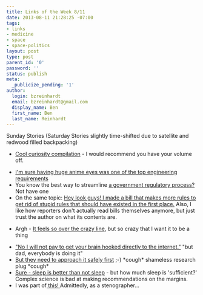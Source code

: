 ```yaml
---
title: Links of the Week 8/11
date: 2013-08-11 21:28:25 -07:00
tags:
- links
- medicine
- space
- space-politics
layout: post
type: post
parent_id: '0'
password: ''
status: publish
meta:
  _publicize_pending: '1'
author:
  login: bzreinhardt
  email: bzreinhardt@gmail.com
  display_name: Ben
  first_name: Ben
  last_name: Reinhardt
---
```


<p>Sunday Stories (Saturday Stories slightly time-shifted due to satellite and redwood filled backpacking)</p>
<ul>
<li><a href="http://www.space.com/22209-curiosity-s-first-year-on-mars-in-2-minutes-time-lapse-video.html" target="_blank">Cool curiosity compilation</a> - I would recommend you have your volume off.</p>
</li>
<li><a href="http://www.space.com/22235-japan-launches-talking-space-robot-astronaut.html" target="_blank">I'm sure having huge anime eyes was one of the top engineering requirements</a>
</li>
<li>You know the best way to streamline <a href="http://www.spacepolicyonline.com/news/mccarthy-introduces-soars-act-to-streamline-commercial-spaceflight-regs" target="_blank">a government regulatory process?</a> Not have one</li>
<li>On the same topic: <a href="http://spaceref.biz/2013/08/congressman-kevin-mccarthy-introduces-bill-to-streamline-commercial-spaceflight.html" target="_blank">Hey look guys! I made a bill that makes more rules to get rid of stupid rules that should have existed in the first place.</a> Also, I like how reporters don't actually read bills themselves anymore, but just trust the author on what its contents are.</li>
</ul>
<ul>
<li>Argh - <a href="http://www.space.com/22238-mars-one-private-colony-volunteers-meeting.html" target="_blank">It feels so over the crazy line</a>, but so crazy that I want it to be a thing</p>
</li>
<li><a href="http://bits.blogs.nytimes.com/2013/08/04/disruptions-rather-than-time-computers-might-become-panacea-to-hurt" target="_blank">"No I will not pay to get your brain hooked directly to the internet."</a> "but dad, everybody is doing it"
</li>
<li><a href="http://spaceref.com/missions-and-programs/nasa/japanese-vehicle-delivers-new-hardware-for-nasas-robotic-refueling-mission.html" target="_blank">But they need to approach it safely first</a> ;-) *cough* shameless research plug *cough*
</li>
<li><a href="http://www.newscientist.com/article/dn24002-poor-sleep-makes-food-more-appealing.html#.UgP-UGTEo56" target="_blank">Sure - sleep is better than not sleep</a> - but how much sleep is 'sufficient?' Complex science is bad at making recommendations on the margins.
</li>
<li>I was part of<a href="http://www.youtube.com/watch?feature=player_embedded&amp;v=zc0dyTWa3fU&amp;t=167" target="_blank"> this! </a>Admittedly, as a stenographer...</li>
</ul>
